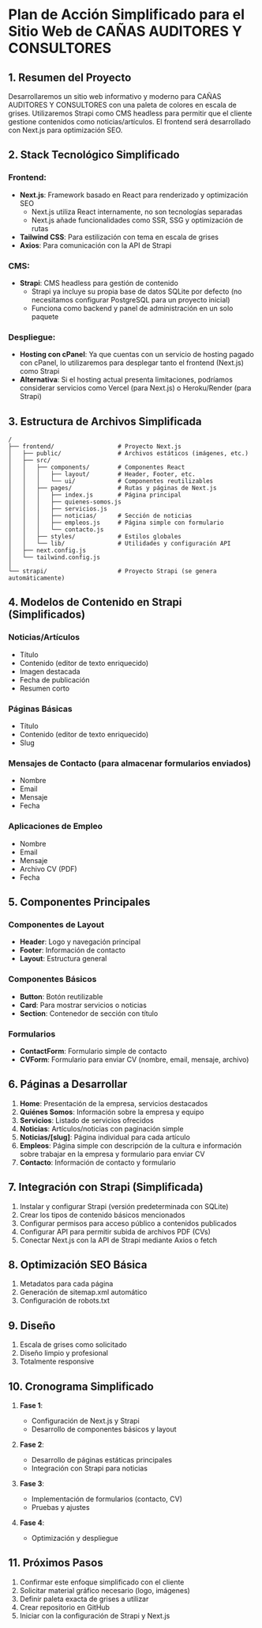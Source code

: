 # Plan de Acción Simplificado para el Sitio Web de CAÑAS AUDITORES Y CONSULTORES

## 1. Resumen del Proyecto

Desarrollaremos un sitio web informativo y moderno para CAÑAS AUDITORES Y CONSULTORES con una paleta de colores en escala de grises. Utilizaremos Strapi como CMS headless para permitir que el cliente gestione contenidos como noticias/artículos. El frontend será desarrollado con Next.js para optimización SEO.

## 2. Stack Tecnológico Simplificado

### Frontend:
- **Next.js**: Framework basado en React para renderizado y optimización SEO
    - Next.js utiliza React internamente, no son tecnologías separadas
    - Next.js añade funcionalidades como SSR, SSG y optimización de rutas
- **Tailwind CSS**: Para estilización con tema en escala de grises
- **Axios**: Para comunicación con la API de Strapi

### CMS:
- **Strapi**: CMS headless para gestión de contenido
    - Strapi ya incluye su propia base de datos SQLite por defecto (no necesitamos configurar PostgreSQL para un proyecto inicial)
    - Funciona como backend y panel de administración en un solo paquete

### Despliegue:
- **Hosting con cPanel**: Ya que cuentas con un servicio de hosting pagado con cPanel, lo utilizaremos para desplegar tanto el frontend (Next.js) como Strapi
- **Alternativa**: Si el hosting actual presenta limitaciones, podríamos considerar servicios como Vercel (para Next.js) o Heroku/Render (para Strapi)

## 3. Estructura de Archivos Simplificada

```
/
├── frontend/                  # Proyecto Next.js
│   ├── public/                # Archivos estáticos (imágenes, etc.)
│   ├── src/
│   │   ├── components/        # Componentes React
│   │   │   ├── layout/        # Header, Footer, etc.
│   │   │   └── ui/            # Componentes reutilizables
│   │   ├── pages/             # Rutas y páginas de Next.js
│   │   │   ├── index.js       # Página principal
│   │   │   ├── quienes-somos.js
│   │   │   ├── servicios.js
│   │   │   ├── noticias/      # Sección de noticias
│   │   │   ├── empleos.js     # Página simple con formulario
│   │   │   └── contacto.js
│   │   ├── styles/            # Estilos globales
│   │   └── lib/               # Utilidades y configuración API
│   ├── next.config.js
│   └── tailwind.config.js
│
└── strapi/                    # Proyecto Strapi (se genera automáticamente)
```

## 4. Modelos de Contenido en Strapi (Simplificados)

### Noticias/Artículos
- Título
- Contenido (editor de texto enriquecido)
- Imagen destacada
- Fecha de publicación
- Resumen corto

### Páginas Básicas
- Título
- Contenido (editor de texto enriquecido)
- Slug

### Mensajes de Contacto (para almacenar formularios enviados)
- Nombre
- Email
- Mensaje
- Fecha

### Aplicaciones de Empleo
- Nombre
- Email
- Mensaje
- Archivo CV (PDF)
- Fecha

## 5. Componentes Principales

### Componentes de Layout
- **Header**: Logo y navegación principal
- **Footer**: Información de contacto
- **Layout**: Estructura general

### Componentes Básicos
- **Button**: Botón reutilizable
- **Card**: Para mostrar servicios o noticias
- **Section**: Contenedor de sección con título

### Formularios
- **ContactForm**: Formulario simple de contacto
- **CVForm**: Formulario para enviar CV (nombre, email, mensaje, archivo)

## 6. Páginas a Desarrollar

1. **Home**: Presentación de la empresa, servicios destacados
2. **Quiénes Somos**: Información sobre la empresa y equipo
3. **Servicios**: Listado de servicios ofrecidos
4. **Noticias**: Artículos/noticias con paginación simple
5. **Noticias/[slug]**: Página individual para cada artículo
6. **Empleos**: Página simple con descripción de la cultura e información sobre trabajar en la empresa y formulario para enviar CV
7. **Contacto**: Información de contacto y formulario

## 7. Integración con Strapi (Simplificada)

1. Instalar y configurar Strapi (versión predeterminada con SQLite)
2. Crear los tipos de contenido básicos mencionados
3. Configurar permisos para acceso público a contenidos publicados
4. Configurar API para permitir subida de archivos PDF (CVs)
5. Conectar Next.js con la API de Strapi mediante Axios o fetch

## 8. Optimización SEO Básica

1. Metadatos para cada página
2. Generación de sitemap.xml automático
3. Configuración de robots.txt

## 9. Diseño

1. Escala de grises como solicitado
2. Diseño limpio y profesional
3. Totalmente responsive

## 10. Cronograma Simplificado

1. **Fase 1**:
    - Configuración de Next.js y Strapi
    - Desarrollo de componentes básicos y layout

2. **Fase 2**:
    - Desarrollo de páginas estáticas principales
    - Integración con Strapi para noticias

3. **Fase 3**:
    - Implementación de formularios (contacto, CV)
    - Pruebas y ajustes

4. **Fase 4**:
    - Optimización y despliegue

## 11. Próximos Pasos

1. Confirmar este enfoque simplificado con el cliente
2. Solicitar material gráfico necesario (logo, imágenes)
3. Definir paleta exacta de grises a utilizar
4. Crear repositorio en GitHub
5. Iniciar con la configuración de Strapi y Next.js